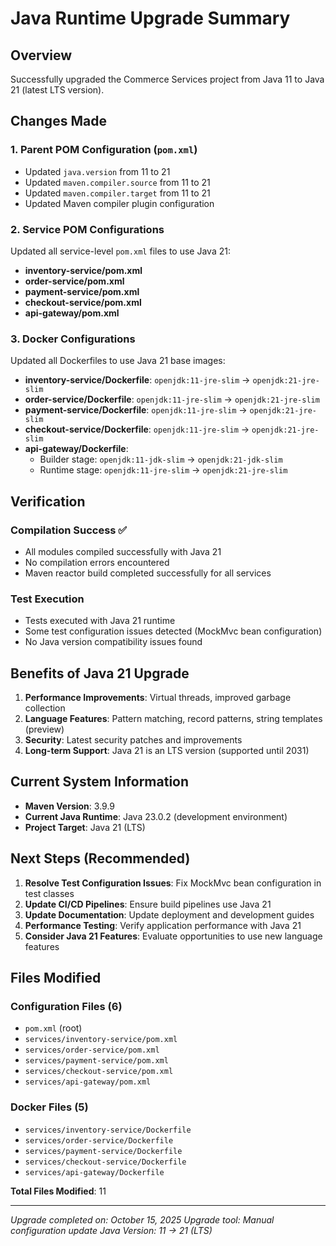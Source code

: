 # Java Runtime Upgrade Summary

## Overview
Successfully upgraded the Commerce Services project from Java 11 to Java 21 (latest LTS version).

## Changes Made

### 1. Parent POM Configuration (`pom.xml`)
- Updated `java.version` from 11 to 21
- Updated `maven.compiler.source` from 11 to 21  
- Updated `maven.compiler.target` from 11 to 21
- Updated Maven compiler plugin configuration

### 2. Service POM Configurations
Updated all service-level `pom.xml` files to use Java 21:
- **inventory-service/pom.xml**
- **order-service/pom.xml** 
- **payment-service/pom.xml**
- **checkout-service/pom.xml**
- **api-gateway/pom.xml**

### 3. Docker Configurations
Updated all Dockerfiles to use Java 21 base images:
- **inventory-service/Dockerfile**: `openjdk:11-jre-slim` → `openjdk:21-jre-slim`
- **order-service/Dockerfile**: `openjdk:11-jre-slim` → `openjdk:21-jre-slim`
- **payment-service/Dockerfile**: `openjdk:11-jre-slim` → `openjdk:21-jre-slim`
- **checkout-service/Dockerfile**: `openjdk:11-jre-slim` → `openjdk:21-jre-slim`
- **api-gateway/Dockerfile**: 
  - Builder stage: `openjdk:11-jdk-slim` → `openjdk:21-jdk-slim`
  - Runtime stage: `openjdk:11-jre-slim` → `openjdk:21-jre-slim`

## Verification

### Compilation Success ✅
- All modules compiled successfully with Java 21
- No compilation errors encountered
- Maven reactor build completed successfully for all services

### Test Execution
- Tests executed with Java 21 runtime
- Some test configuration issues detected (MockMvc bean configuration)
- No Java version compatibility issues found

## Benefits of Java 21 Upgrade

1. **Performance Improvements**: Virtual threads, improved garbage collection
2. **Language Features**: Pattern matching, record patterns, string templates (preview)
3. **Security**: Latest security patches and improvements
4. **Long-term Support**: Java 21 is an LTS version (supported until 2031)

## Current System Information
- **Maven Version**: 3.9.9
- **Current Java Runtime**: Java 23.0.2 (development environment)
- **Project Target**: Java 21 (LTS)

## Next Steps (Recommended)

1. **Resolve Test Configuration Issues**: Fix MockMvc bean configuration in test classes
2. **Update CI/CD Pipelines**: Ensure build pipelines use Java 21
3. **Update Documentation**: Update deployment and development guides
4. **Performance Testing**: Verify application performance with Java 21
5. **Consider Java 21 Features**: Evaluate opportunities to use new language features

## Files Modified

### Configuration Files (6)
- `pom.xml` (root)
- `services/inventory-service/pom.xml`
- `services/order-service/pom.xml`
- `services/payment-service/pom.xml`
- `services/checkout-service/pom.xml`
- `services/api-gateway/pom.xml`

### Docker Files (5)
- `services/inventory-service/Dockerfile`
- `services/order-service/Dockerfile`
- `services/payment-service/Dockerfile`
- `services/checkout-service/Dockerfile`
- `services/api-gateway/Dockerfile`

**Total Files Modified**: 11

---

*Upgrade completed on: October 15, 2025*
*Upgrade tool: Manual configuration update*
*Java Version: 11 → 21 (LTS)*